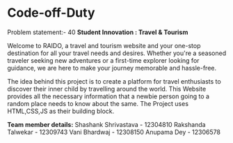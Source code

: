 # Code-off-Duty
Problem statement:- 40
**Student Innovation : Travel & Tourism**

Welcome to RAIDO, a travel and tourism website and your one-stop destination for all your travel needs and desires. Whether you're a seasoned traveler seeking new adventures or a first-time explorer looking for guidance, we are here to make your journey memorable and hassle-free.

The idea behind this project is to create a platform for travel enthusiasts to discover their inner child by travelling around the world.
This Website provides all the necessary information that a newbie person going to a random place needs to know about the same.
The Project uses HTML,CSS,JS as their building block.


**Team member details:**
Shashank Shrivastava - 12304810
Rakshanda Talwekar - 12309743
Vani Bhardwaj - 12308150
Anupama Dey - 12306578

